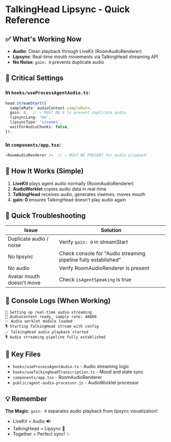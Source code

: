 # TalkingHead Lipsync - Quick Reference

## ✅ What's Working Now

- **Audio**: Clean playback through LiveKit (RoomAudioRenderer)
- **Lipsync**: Real-time mouth movements via TalkingHead streaming API
- **No Noise**: `gain: 0` prevents duplicate audio

## 🔑 Critical Settings

### In `hooks/useProcessAgentAudio.ts`:
```typescript
head.streamStart({
  sampleRate: audioContext.sampleRate,
  gain: 0,  // ← MUST BE 0 to prevent duplicate audio
  lipsyncLang: 'en',
  lipsyncType: 'visemes',
  waitForAudioChunks: false,
});
```

### In `components/app.tsx`:
```typescript
<RoomAudioRenderer />  // ← MUST BE PRESENT for audio playback
```

## 🎯 How It Works (Simple)

1. **LiveKit** plays agent audio normally (RoomAudioRenderer)
2. **AudioWorklet** copies audio data in real-time
3. **TalkingHead** receives audio, generates visemes, moves mouth
4. **gain: 0** ensures TalkingHead doesn't play audio again

## 🐛 Quick Troubleshooting

| Issue | Solution |
|-------|----------|
| Duplicate audio / noise | Verify `gain: 0` in streamStart |
| No lipsync | Check console for "Audio streaming pipeline fully established" |
| No audio | Verify RoomAudioRenderer is present |
| Avatar mouth doesn't move | Check `isAgentSpeaking` is true |

## 📝 Console Logs (When Working)

```
🎤 Setting up real-time audio streaming
🎵 AudioContext ready, sample rate: 48000
✅ Audio worklet module loaded
🎙️ Starting TalkingHead stream with config
✅ TalkingHead audio playback started
🎙️ Audio streaming pipeline fully established
```

## 🔧 Key Files

- `hooks/useProcessAgentAudio.ts` - Audio streaming logic
- `hooks/useTalkingHeadTranscription.ts` - Mood and state sync
- `components/app.tsx` - RoomAudioRenderer
- `public/agent-audio-processor.js` - AudioWorklet processor

## 💡 Remember

**The Magic**: `gain: 0` separates audio playback from lipsync visualization!
- LiveKit = Audio 🔊
- TalkingHead = Lipsync 👄
- Together = Perfect sync! ✨






